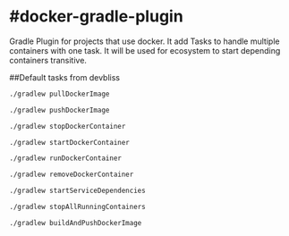 #docker-gradle-plugin
====================

Gradle Plugin for projects that use docker. It add Tasks to handle multiple containers with one task. It will be used for ecosystem to start depending containers transitive.

##Default tasks from devbliss

```bash
./gradlew pullDockerImage
```

```bash
./gradlew pushDockerImage
```

```bash
./gradlew stopDockerContainer
```

```bash
./gradlew startDockerContainer
```

```bash
./gradlew runDockerContainer
```

```bash
./gradlew removeDockerContainer
```

```bash
./gradlew startServiceDependencies
```

```bash
./gradlew stopAllRunningContainers
```

```bash
./gradlew buildAndPushDockerImage
```